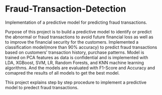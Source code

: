 # Fraud-Transaction-Detection
Implementation of a predictive model for predicting fraud transactions.

Purpose of this project is to build a predictive model to identify or predict the abnormal or fraud transactions to avoid future financial loss as well as to improve the financial security for the customers. 
Implemented a classification model(more than 90% accuracy) to predict fraud transactions based on customers’ transaction history, purchase patterns. 
Model is trained on PCA features as data is confidential and is implemented with LDA, XGBoost, SVM, LR, Random Forests, and KNN machine learning algorithms.
And the models are evaluated with F1-Score and Accuracy and comapred the results of all models to get the best model.

This project explains step by step procedure to implement a predictive model to predect fraud transactions.

